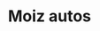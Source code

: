 ---
title: "Moiz autos"
url: /karachi/moiz-autos-w4fx-9c6-pehlwan-goth-rd-bhittaiabad-rd-bakhtawar-goth-block-9-a-bakhtawar-goth-gulistan-e-jauhar/
shop: car
---